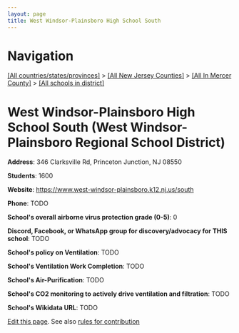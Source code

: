 ```yaml
---
layout: page
title: West Windsor-Plainsboro High School South
---
```

# Navigation

[[All countries/states/provinces]](../../../..) > [[All New Jersey Counties]](../../..) > [[All In Mercer County]](../..) > [[All schools in district]](..)

# West Windsor-Plainsboro High School South (West Windsor-Plainsboro Regional School District)

**Address**: 346 Clarksville Rd, Princeton Junction, NJ 08550

**Students**: 1600

**Website**: <https://www.west-windsor-plainsboro.k12.nj.us/south>

**Phone**: TODO

**School's overall airborne virus protection grade (0-5)**: 0

**Discord, Facebook, or WhatsApp group for discovery/advocacy for THIS school**: TODO

**School's policy on Ventilation**: TODO

**School's Ventilation Work Completion**: TODO

**School's Air-Purification**: TODO

**School's CO2 monitoring to actively drive ventilation and filtration**: TODO

**School's Wikidata URL**: TODO


[Edit this page](https://github.com/ventilate-schools/NJ/edit/main/./Mercer/West_Windsor-Plainsboro_Regional_School_District/West_Windsor-Plainsboro_High_School_South.md). See also [rules for contribution](../../../contribution-rules/)